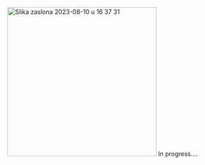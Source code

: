<img width="341" alt="Slika zaslona 2023-08-10 u 16 37 31" src="https://github.com/stjepanstojcevic/clubSS/assets/48209720/f113053a-8ada-4467-922b-3df20283b191">
In progress....
